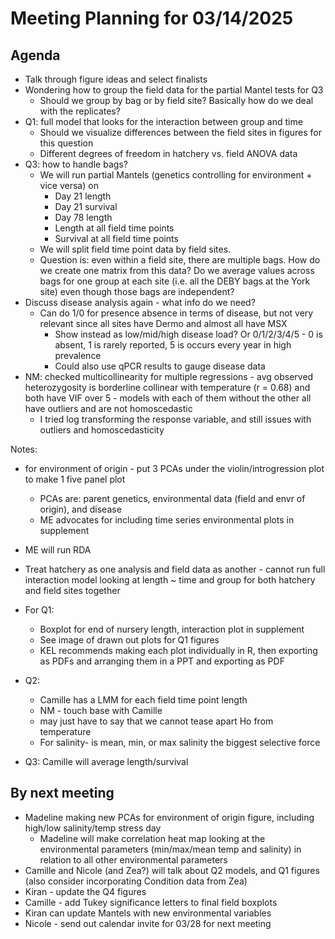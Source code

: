# Meeting Planning for 03/14/2025

## Agenda
- Talk through figure ideas and select finalists
- Wondering how to group the field data for the partial Mantel tests for Q3
  - Should we group by bag or by field site? Basically how do we deal with the replicates?
- Q1: full model that looks for the interaction between group and time
    - Should we visualize differences between the field sites in figures for this question
    - Different degrees of freedom in hatchery vs. field ANOVA data
 - Q3: how to handle bags?
   - We will run partial Mantels (genetics controlling for environment + vice versa) on
       - Day 21 length
       - Day 21 survival
       - Day 78 length
       - Length at all field time points
       - Survival at all field time points
    - We will split field time point data by field sites.
    - Question is: even within a field site, there are multiple bags. How do we create one matrix from this data? Do we average values across bags for one group at each site (i.e. all the DEBY bags at the York site) even though those bags are independent?
  - Discuss disease analysis again - what info do we need?
    - Can do 1/0 for presence absence in terms of disease, but not very relevant since all sites have Dermo and almost all have MSX
      - Show instead as low/mid/high disease load? Or 0/1/2/3/4/5 - 0 is absent, 1 is rarely reported, 5 is occurs every year in high prevalence
      -  Could also use qPCR results to gauge disease data
  - NM: checked multicollinearity for multiple regressions - avg observed heterozygosity is borderline collinear with temperature (r = 0.68) and both have VIF over 5 - models with each of them without the other all have outliers and are not homoscedastic
    - I tried log transforming the response variable, and still issues with outliers and homoscedasticity   

Notes: 
- for environment of origin - put 3 PCAs under the violin/introgression plot to make 1 five panel plot
  - PCAs are: parent genetics, environmental data (field and envr of origin), and disease
  - ME advocates for including time series environmental plots in supplement
- ME will run RDA
- Treat hatchery as one analysis and field data as another - cannot run full interaction model looking at length ~ time and group for both hatchery and field sites together

  
- For Q1:
  - Boxplot for end of nursery length, interaction plot in supplement
  - See image of drawn out plots for Q1 figures
  - KEL recommends making each plot individually in R, then exporting as PDFs and arranging them in a PPT and exporting as PDF
 - Q2:
   - Camille has a LMM for each field time point length
   - NM - touch base with Camille
   - may just have to say that we cannot tease apart Ho from temperature
   - For salinity- is mean, min, or max salinity the biggest selective force
- Q3: Camille will average length/survival  


## By next meeting
   - Madeline making new PCAs for environment of origin figure, including high/low salinity/temp stress day
     - Madeline will make correlation heat map looking at the environmental parameters (min/max/mean temp and salinity) in relation to all other environmental parameters
   - Camille and Nicole (and Zea?) will talk about Q2 models, and Q1 figures (also consider incorporating Condition data from Zea)
   - Kiran - update the Q4 figures
   - Camille - add Tukey significance letters to final field boxplots
   - Kiran can update Mantels with new environmental variables
   - Nicole - send out calendar invite for 03/28 for next meeting
